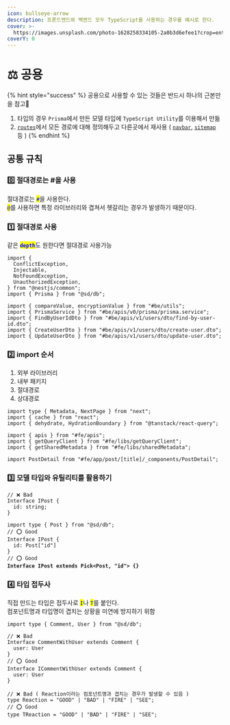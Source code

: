 ```yaml
---
icon: bullseye-arrow
description: 프론드엔드와 백엔드 모두 TypeScript를 사용하는 경우를 예시로 한다.
cover: >-
  https://images.unsplash.com/photo-1628258334105-2a0b3d6efee1?crop=entropy&cs=srgb&fm=jpg&ixid=M3wxOTcwMjR8MHwxfHNlYXJjaHwxfHxjb2Rpbmd8ZW58MHx8fHwxNzM2OTA4ODk3fDA&ixlib=rb-4.0.3&q=85
coverY: 0
---
```


# ⚖️ 공용

{% hint style="success" %}
공용으로 사용할 수 있는 것들은 반드시 하나의 근본만을 참고

1. 타입의 경우 `Prisma`에서 만든 모델 타입에 `TypeScript Utility`를 이용해서 만듦
2. [`routes`](https://github.com/1-blue/story-dict/blob/master/apps/fe/src/constants/routes.ts)에서 모든 경로에 대해 정의해두고 다른곳에서 재사용 ( [`navbar`](https://github.com/1-blue/story-dict/blob/master/apps/fe/src/constants/navRoutes.ts), [`sitemap`](https://github.com/1-blue/story-dict/blob/master/apps/fe/src/app/sitemap.ts) 등 )
{% endhint %}



## 공통 규칙

### 0️⃣ 절대경로는 #을 사용

절대경로는 <mark style="color:blue;">`#`</mark>을 사용한다.\
<mark style="color:blue;">`@`</mark>를 사용하면 특정 라이브러리와 겹쳐서 헷갈리는 경우가 발생하기 때문이다.

### 1️⃣ 절대경로 사용

같은 <mark style="color:blue;">**`depth`**</mark>도 원한다면 절대경로 사용가능

```tsx
import {
  ConflictException,
  Injectable,
  NotFoundException,
  UnauthorizedException,
} from "@nestjs/common";
import { Prisma } from "@sd/db";

import { compareValue, encryptionValue } from "#be/utils";
import { PrismaService } from "#be/apis/v0/prisma/prisma.service";
import { FindByUserIdDto } from "#be/apis/v1/users/dto/find-by-user-id.dto";
import { CreateUserDto } from "#be/apis/v1/users/dto/create-user.dto";
import { UpdateUserDto } from "#be/apis/v1/users/dto/update-user.dto";
```

### 2️⃣ import 순서

1. 외부 라이브러리
2. 내부 패키지
3. 절대경로
4. 상대경로

```tsx
import type { Metadata, NextPage } from "next";
import { cache } from "react";
import { dehydrate, HydrationBoundary } from "@tanstack/react-query";

import { apis } from "#fe/apis";
import { getQueryClient } from "#fe/libs/getQueryClient";
import { getSharedMetadata } from "#fe/libs/sharedMetadata";

import PostDetail from "#fe/app/post/[title]/_components/PostDetail";
```

### 3️⃣ 모델 타입와 유틸리티를 활용하기

<pre class="language-tsx"><code class="lang-tsx">// ❌ Bad
Interface IPost {
  id: string;
}

import type { Post } from "@sd/db";
// ⭕️ Good
Interface IPost {
  id: Post["id"]
}
// ⭕️ Good
<strong>Interface IPost extends Pick&#x3C;Post, "id"> {}
</strong></code></pre>

### 4️⃣ 타입 접두사

직접 만드는 타입은 접두사로 <mark style="color:blue;">`I`</mark>나 <mark style="color:blue;">`T`</mark>를 붙인다.\
컴포넌트명과 타입명이 겹치는 상황을 미연에 방지하기 위함

```tsx
import type { Comment, User } from "@sd/db";

// ❌ Bad
Interface CommentWithUser extends Comment {
  user: User
}
// ⭕️ Good
Interface ICommentWithUser extends Comment {
  user: User
}

// ❌ Bad ( Reaction이라는 컴포넌트명과 겹치는 경우가 발생할 수 있음 )
type Reaction = "GOOD" | "BAD" | "FIRE" | "SEE";
// ⭕️ Good
type TReaction = "GOOD" | "BAD" | "FIRE" | "SEE";
```


